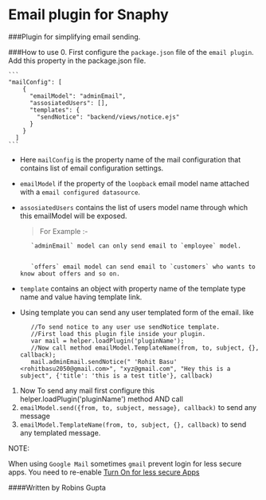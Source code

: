 # Email plugin for Snaphy


###Plugin for simplifying email sending.

###How to use
0. First configure the `package.json` file of the `email plugin`. Add this property in the package.json file.


    ```
    "mailConfig": [
        {
          "emailModel": "adminEmail",
          "assosiatedUsers": [],
          "templates": {
            "sendNotice": "backend/views/notice.ejs"
          }
        }
      ]
    ```
    
  * Here `mailConfig` is the property name of the mail configuration that contains list of email configuration settings.
  * `emailModel` if the property of the `loopback` email model name attached with a `email configured datasource`.
  * `assosiatedUsers` contains the list of users model name through which this emailModel will be exposed. 
     
     >For Example :-
     
     
           `adminEmail` model can only send email to `employee` model.
     
     
           `offers` email model can send email to `customers` who wants to know about offers and so on.
  * `template` contains an object with property name of the template type name and value having template link.
  * Using template you can send any user templated form of the email. like 
  
  
     ```
        //To send notice to any user use sendNotice template.
        //First load this plugin file inside your plugin.
        var mail = helper.loadPlugin('pluginName');
        //Now call method emailModel.TemplateName(from, to, subject, {}, callback);   
        mail.adminEmail.sendNotice(" 'Rohit Basu' <rohitbasu2050@gmail.com>", "xyz@gmail.com", "Hey this is a subject", {'title': 'this is a test title'}, callback)
     ```
     
     
1. Now  To send any mail first configure this  helper.loadPlugin('pluginName') method AND call
2. `emailModel.send({from, to, subject, message}, callback)` to send any message
3. `emailModel.TemplateName(from, to, subject, {}, callback)` to send any templated message.
	 
NOTE:

 When using `Google Mail` sometimes `gmail` prevent login for less secure apps. 
 You need to re-enable [Turn On for less secure Apps](https://www.google.com/settings/u/2/security/lesssecureapps)



####Written by Robins Gupta

